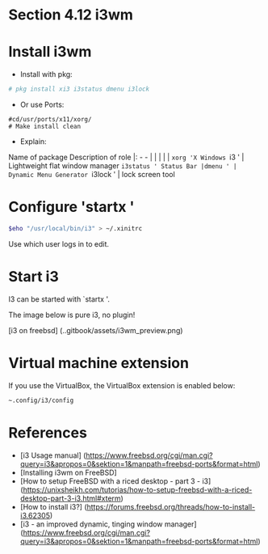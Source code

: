 # Section 4.12 i3wm

# Install i3wm

- Install with pkg:

```sh '
# pkg install xi3 i3status dmenu i3lock
````

- Or use Ports:

````
#cd/usr/ports/x11/xorg/
# Make install clean
````

- Explain:

Name of package Description of role
|: - - | | | | |
`xorg 'X Windows
`i3 ' | Lightweight flat window manager
`i3status ' Status Bar
|dmenu ' | Dynamic Menu Generator
`i3lock ' | lock screen tool


# Configure 'startx '

```sh '
$eho "/usr/local/bin/i3" > ~/.xinitrc
````

Use which user logs in to edit.

# Start i3

I3 can be started with `startx '.

The image below is pure i3, no plugin!

[i3 on freebsd] (..gitbook/assets/i3wm_preview.png)


# Virtual machine extension

If you use the VirtualBox, the VirtualBox extension is enabled below:

```sh '
~.config/i3/config
````

# References

- [i3 Usage manual] (https://www.freebsd.org/cgi/man.cgi?query=i3&apropos=0&sektion=1&manpath=freebsd-ports&format=html)
- [Installing i3wm on FreeBSD]
- [How to setup FreeBSD with a riced desktop - part 3 - i3] (https://unixsheikh.com/tutorias/how-to-setup-freebsd-with-a-riced-desktop-part-3-i3.html#xterm)
- [How to install i3?] (https://forums.freebsd.org/threads/how-to-install-i3.62305)
- [i3 - an improved dynamic, tinging window manager] (https://www.freebsd.org/cgi/man.cgi?query=i3&apropos=0&sektion=1&manpath=freebsd-ports&format=html)
